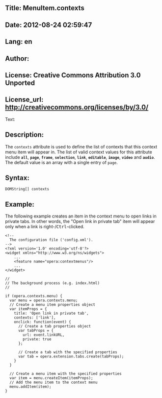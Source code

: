 Title: MenuItem.contexts
----
Date: 2012-08-24 02:59:47
----
Lang: en
----
Author: 
----
License: Creative Commons Attribution 3.0 Unported
----
License_url: http://creativecommons.org/licenses/by/3.0/
----
Text:

<h2>Description:</h2>

<p>The <code>contexts</code> attribute is used to define the list of contexts that this context menu item will appear in. The list of valid context values for this attribute include <strong><code>all</code></strong>, <strong><code>page</code></strong>, <strong><code>frame</code></strong>, <strong><code>selection</code></strong>, <strong><code>link</code></strong>, <strong><code>editable</code></strong>, <strong><code>image</code></strong>, <strong><code>video</code></strong> and <strong><code>audio</code></strong>. The default value is an array with a single entry of <code>page</code>.</p>

<h2>Syntax:</h2>

<p><code>DOMString[] contexts</code></p>

<h2>Example:</h2>

<p>The following example creates an item in the context menu to open links in private tabs. In other words, the &quot;Open link in private tab&quot; item will appear only when a link is right-/<kbd>Ctrl</kbd>-clicked.</p>

<pre><code>&lt;!-- 
  The configuration file (&#39;config.xml&#39;).
--&gt;
&lt;?xml version=&#39;1.0&#39; encoding=&#39;utf-8&#39;?&gt;
&lt;widget xmlns=&quot;http://www.w3.org/ns/widgets&quot;&gt;
    ...
    &lt;feature name=&quot;opera:contextmenus&quot;/&gt;
    ...
&lt;/widget&gt;</code></pre>    

<pre><code>//
// The background process (e.g. index.html)
//

if (opera.contexts.menu) {
  var menu = opera.contexts.menu;
  // Create a menu item properties object
  var itemProps = {
    title: &#39;Open link in private tab&#39;,
    contexts: [&#39;link&#39;],
    onclick: function(event) {
      // Create a tab properties object
      var tabProps = {
        url: event.linkURL,
        private: true
      };

      // Create a tab with the specified properties
      var tab = opera.extension.tabs.create(tabProps);
    }
  }

  // Create a menu item with the specified properties
  var item = menu.createItem(itemProps);
  // Add the menu item to the context menu
  menu.addItem(item);
}</code></pre>
